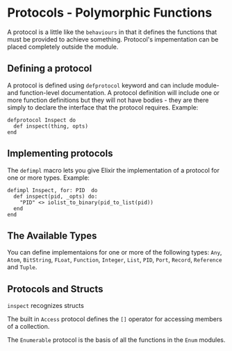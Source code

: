 # Protocols - Polymorphic Functions

A protocol is a little like the `behaviours` in that it defines the functions that must be provided to achieve something. Protocol's impementation can be placed completely outside the module.

## Defining a protocol

A protocol is defined using `defprotocol` keyword and can include module- and function-level documentation. A protocol definition will include one or more function definitions but they will not have bodies - they are there simply to declare the interface that the protocol requires. Example:
```
defprotocol Inspect do
  def inspect(thing, opts)
end
```

## Implementing protocols

The `defimpl` macro lets you give Elixir the implementation of a protocol for one or more types. Example:
```
defimpl Inspect, for: PID  do
  def inspect(pid, _opts) do:
    "PID" <> iolist_to_binary(pid_to_list(pid))
  end
end
```
## The Available Types

You can define implementaions for one or more of the following types: `Any`, `Atom`, `BitString`, `FLoat`, `Function`, `Integer`, `List`, `PID`, `Port`, `Record`, `Reference` and `Tuple`.

## Protocols and Structs

`inspect` recognizes structs

The built in `Access` protocol defines the `[]` operator for accessing members of a collection.

The `Enumerable` protocol is the basis of all the functions in the `Enum` modules.
